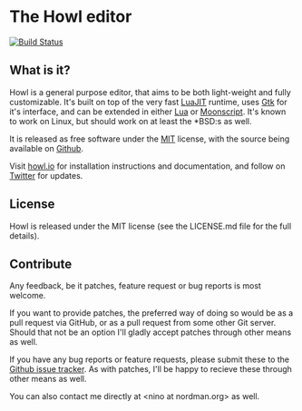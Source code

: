 # The Howl editor

[![Build Status](https://travis-ci.org/nilnor/howl.png?branch=master)](https://travis-ci.org/nilnor/howl)

## What is it?

Howl is a general purpose editor, that aims to be both light-weight
and fully customizable. It's built on top of the very fast
[LuaJIT](http://luajit.org) runtime, uses [Gtk](http://www.gtk.org) for it's
interface, and can be extended in either [Lua](http://www.lua.org) or
[Moonscript](http://www.moonscript.org). It's known to work on Linux, but
should work on at least the \*BSD:s as well.

It is released as free software under the [MIT](http://opensource.org/licenses/MIT)
license, with the source being available on [Github](https://github.com/nilnor/howl).

Visit [howl.io](http://howl.io) for installation instructions and documentation,
and follow on [Twitter](https://twitter.com/howleditor) for updates.

## License

Howl is released under the MIT license (see the LICENSE.md file for the full
details).

## Contribute

Any feedback, be it patches, feature request or bug reports is most welcome.

If you want to provide patches, the preferred way of doing so would be as a pull
request via GitHub, or as a pull request from some other Git server. Should that
not be an option I'll gladly accept patches through other means as well.

If you have any bug reports or feature requests, please submit these to the
[Github issue tracker](https://github.com/nilnor/howl/issues). As with
patches, I'll be happy to recieve these through other means as well.

You can also contact me directly at \<nino at nordman.org\> as well.
